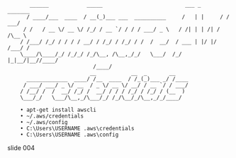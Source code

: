            ______            _____                          ___ _       _______
          / ____/___  ____  / __(_)___ ___  __________     /   | |     / / ___/
         / /   / __ \/ __ \/ /_/ / __ `/ / / / ___/ _ \   / /| | | /| / /\__ \
        / /___/ /_/ / / / / __/ / /_/ / /_/ / /  /  __/  / ___ | |/ |/ /___/ /
        \____/\____/_/ /_/_/ /_/\__, /\__,_/_/   \___/  /_/  |_|__/|__//____/
                               /____/
                              __           __  _       __
          _____________  ____/ /__  ____  / /_(_)___ _/ /____
         / ___/ ___/ _ \/ __  / _ \/ __ \/ __/ / __ `/ / ___/
        / /__/ /  /  __/ /_/ /  __/ / / / /_/ / /_/ / (__  )
        \___/_/   \___/\__,_/\___/_/ /_/\__/_/\__,_/_/____/

        • apt-get install awscli
        • ~/.aws/credentials
        • ~/.aws/config
        • C:\Users\USERNAME .aws\credentials
        • C:\Users\USERNAME .aws\config

















































































slide 004
